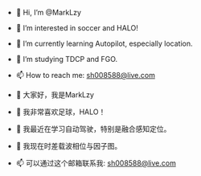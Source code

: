 - 👋 Hi, I’m @MarkLzy
- 👀 I’m interested in soccer and HALO!
- 🌱 I’m currently learning Autopilot, especially location.
- 💞️ I’m studying TDCP and FGO.
- 📫 How to reach me: sh008588@live.com

- 👋 大家好，我是MarkLzy
- 👀 我非常喜欢足球，HALO！
- 🌱 我最近在学习自动驾驶，特别是融合感知定位。
- 💞️ 我现在时差载波相位与因子图。
- 📫 可以通过这个邮箱联系我: sh008588@live.com


<!---
MarkLzy/MarkLzy is a ✨ special ✨ repository because its `README.md` (this file) appears on your GitHub profile.
You can click the Preview link to take a look at your changes.
--->
